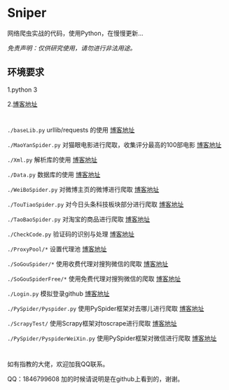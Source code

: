 # Sniper

网络爬虫实战的代码，使用Python，在慢慢更新...

*免责声明：仅供研究使用，请勿进行非法用途。*

## 环境要求

1.python 3

2.[博客地址](http://www.sniper97.cn/index.php/category/note/worm/envirment)

#
`./baseLib.py`   urllib/requests 的使用     [博客地址](http://www.sniper97.cn/index.php/category/note/worm/baselib)

`./MaoYanSpider.py`       对猫眼电影进行爬取，收集评分最高的100部电影  [博客地址](http://www.sniper97.cn/index.php/category/note/worm/maoyan)

`./Xml.py`                解析库的使用                            [博客地址](http://www.sniper97.cn/index.php/category/note/worm/XML)

`./Data.py`               数据库的使用                [博客地址](http://www.sniper97.cn/index.php/category/note/worm/data)

`./WeiBoSpider.py`             对微博主页的微博进行爬取         [博客地址](http://www.sniper97.cn/index.php/category/note/worm/weibo)

`./TouTiaoSpider.py`        对今日头条科技板块部分进行爬取       [博客地址](http://www.sniper97.cn/index.php/category/note/worm/toutiao)

`./TaoBaoSpider.py`       对淘宝的商品进行爬取  [博客地址](http://www.sniper97.cn/index.php/category/note/worm/taobao)

`./CheckCode.py`    验证码的识别与处理       [博客地址](http://www.sniper97.cn/index.php/category/note/worm/checkcode)

`./ProxyPool/*`     设置代理池       [博客地址](http://www.sniper97.cn/index.php/category/note/worm/agent)

`./SoGouSpider/*`   使用收费代理对搜狗微信的爬取    [博客地址](http://www.sniper97.cn/index.php/category/note/worm/sougou)

`./SoGouSpiderFree/*` 使用免费代理对搜狗微信的爬取   [博客地址](http://www.sniper97.cn/index.php/category/note/worm/sou1gou)

`./Login.py`    模拟登录github     [博客地址](http://www.sniper97.cn/index.php/category/note/worm/login)

`./PySpider/Pyspider.py`    使用PySpider框架对去哪儿进行爬取     [博客地址](http://www.sniper97.cn/index.php/category/note/worm/pyspider)

`./ScrapyTest/`    使用Scrapy框架对toscrape进行爬取      [博客地址](http://www.sniper97.cn/index.php/category/note/worm/scrapy)

`./PySpider/PyspiderWeiXin.py`    使用PySpider框架对微信进行爬取     [博客地址](http://www.sniper97.cn/index.php/category/note/worm/pyspider)

#


如有指教的大佬，欢迎加我QQ联系。

QQ：1846799608 加的时候请说明是在github上看到的，谢谢。
